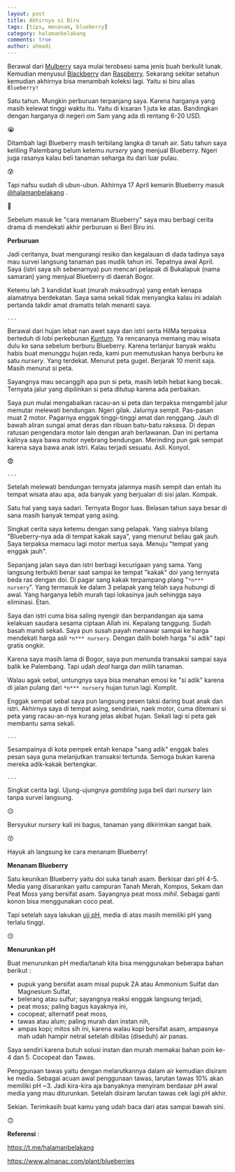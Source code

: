 ```yaml
---
layout: post
title: Akhirnya si Biru
tags: [tips, menanam, blueberry]
category: halamanbelakang
comments: true
author: ahmadi
--- 
```


Berawal dari [Mulberry](https://ahmadihamid.com/halamanbelakang/Buah-Cinta-Terlarang/) saya mulai terobsesi sama jenis buah berkulit lunak. Kemudian menyusul [Blackberry](https://ahmadihamid.com/halamanbelakang/Duka-Luka-Blackberry/) dan [Raspberry](https://ahmadihamid.com/halamanbelakang/Raspberry-Gak-Pake-Py/). Sekarang sekitar setahun kemudian akhirnya bisa menambah koleksi lagi. Yaitu si biru alias `Blueberry!`

<script async src="https://telegram.org/js/telegram-widget.js?4" data-telegram-post="nocan/29" data-width="100%"></script>

Satu tahun. Mungkin perburuan terpanjang saya. Karena harganya yang masih kelewat tinggi waktu itu. Yaitu di kisaran 1 juta ke atas. Bandingkan dengan harganya di negeri om Sam yang ada di rentang 6-20 USD.

😭

Ditambah lagi Blueberry masih terbilang langka di tanah air. Satu tahun saya keliling Palembang belum ketemu *nursery* yang menjual Blueberry. Ngeri juga rasanya kalau beli tanaman seharga itu dari luar pulau. 

😰

Tapi nafsu sudah di ubun-ubun. Akhirnya 17 April kemarin Blueberry masuk [@halamanbelakang](https://t.me/halamanbelakang) .

😤

Sebelum masuk ke "cara menanam Blueberry" saya mau berbagi cerita drama di mendekati akhir perburuan si Beri Biru ini.

**Perburuan**

Jadi ceritanya, buat mengurangi resiko dan kegalauan di dada tadinya saya mau survei langsung tanaman pas mudik tahun ini. Tepatnya awal April. Saya (istri saya sih sebenarnya) pun mencari pelapak di Bukalapuk (nama samaran) yang menjual Blueberry di daerah Bogor.

Ketemu lah 3 kandidat kuat (murah maksudnya) yang entah kenapa alamatnya berdekatan. Saya sama sekali tidak menyangka kalau ini adalah pertanda takdir amat dramatis telah menanti saya.

`...`

Berawal dari hujan lebat nan awet saya dan istri serta HilMa terpaksa berteduh di lobi perkebunan [Kuntum](https://ahmadihamid.com/halamanbelakang/Wisata-Bermanfaat/). Ya rencananya memang mau wisata dulu ke sana sebelum berburu Blueberry. Karena terlanjur banyak waktu habis buat menunggu hujan reda, kami pun memutuskan hanya berburu ke satu *nursery*. Yang terdekat. Menurut peta gugel. Berjarak 10 menit saja. Masih menurut si peta.

<script async src="https://telegram.org/js/telegram-widget.js?4" data-telegram-post="nocan/37" data-width="100%"></script>

Sayangnya mau secanggih apa pun si peta, masih lebih hebat kang becak. Ternyata jalur yang dipilinkan si peta ditutup karena ada perbaikan.

Saya pun mulai mengabaikan racau-an si peta dan terpaksa mengambil jalur memutar melewati bendungan. Ngeri gilak. Jalurnya sempit. Pas-pasan muat 2 motor. Pagarnya enggak tinggi-tinggi amat dan renggang. Jauh di bawah aliran sungai amat deras dan ribuan batu-batu raksasa. Di depan ratusan pengendara motor lain dengan arah berlawanan. Dan ini pertama kalinya saya bawa motor nyebrang bendungan. Merinding pun gak sempat karena saya bawa anak istri. Kalau terjadi sesuatu. Asli. Konyol.

😨

`...`

Setelah melewati bendungan ternyata jalannya masih sempit dan entah itu tempat wisata atau apa, ada banyak yang berjualan di sisi jalan. Kompak. 

Satu hal yang saya sadari. Ternyata Bogor luas. Belasan tahun saya besar di sana masih banyak tempat yang asing.

Singkat cerita saya ketemu dengan sang pelapak. Yang sialnya bilang "Blueberry-nya ada di tempat kakak saya", yang menurut beliau gak jauh. 
Saya terpaksa memacu lagi motor mertua saya. Menuju "tempat yang enggak jauh".

Sepanjang jalan saya dan istri berbagi kecurigaan yang sama. Yang langsung terbukti benar saat sampai ke tempat "kakak" doi yang ternyata beda ras dengan doi. Di pagar sang kakak terpampang plang "`*n*** nursery`". Yang termasuk ke dalam 3 pelapak yang telah saya hubungi di awal. Yang harganya lebih murah tapi lokasinya jauh sehingga saya eliminasi. Etan.

Saya dan istri cuma bisa saling nyengir dan berpandangan aja sama kelakuan saudara sesama ciptaan Allah ini. Kepalang tanggung. Sudah basah mandi sekali. Saya pun susah payah menawar sampai ke harga mendekati harga asli `*n*** nursery`. Dengan dalih boleh harga "si adik" tapi gratis ongkir.

Karena saya masih lama di Bogor, saya pun menunda transaksi sampai saya balik ke Palembang. Tapi udah *deal* harga dan milih tanaman.

Walau agak sebal, untungnya saya bisa menahan emosi ke "si adik" karena di jalan pulang dari `*n*** nursery` hujan turun lagi. Komplit. 

Enggak sempat sebal saya pun langsung pesen taksi daring buat anak dan istri. Akhirnya saya di tempat asing, sendirian, naek motor, cuma ditemani si peta yang racau-an-nya kurang jelas akibat hujan. 
Sekali lagi si peta gak membantu sama sekali.

`...`

Sesampainya di kota pempek entah kenapa "sang adik" enggak bales pesan saya guna melanjutkan transaksi tertunda. Semoga bukan karena mereka adik-kakak bertengkar.

`...`

Singkat cerita lagi. Ujung-ujungnya *gambling* juga beli dari *nursery* lain tanpa survei langsung.

😔

Bersyukur *nursery* kali ini bagus, tanaman yang dikirimkan sangat baik.

😚

Hayuk ah langsung ke cara menanam Blueberry!

**Menanam Blueberry**

Satu keunikan Blueberry yaitu doi suka tanah asam. Berkisar dari pH 4-5. Media yang disarankan yaitu campuran Tanah Merah, Kompos, Sekam dan Peat Moss yang bersifat asam. Sayangnya peat moss *mihil*. Sebagai ganti konon bisa menggunakan coco peat.

<script async src="https://telegram.org/js/telegram-widget.js?4" data-telegram-post="nocan/30" data-width="100%"></script>

Tapi setelah saya lakukan [uji pH](https://t.me/halamanbelakang/592), media di atas masih memiliki pH yang terlalu tinggi.

😔

**Menurunkan pH**

Buat menurunkan pH media/tanah kita bisa menggunakan beberapa bahan berikut :

- pupuk yang bersifat asam misal pupuk ZA atau Ammonium Sulfat dan Magnesium Sulfat,
- belerang atau sulfur; sayangnya reaksi enggak langsung terjadi,
- peat moss; paling bagus kayaknya ini,
- cocopeat; alternatif peat moss,
- tawas atau alum; paling murah dan instan nih,
- ampas kopi; mitos sih ini, karena walau kopi bersifat asam, ampasnya mah udah hampir netral setelah dibilas (diseduh) air panas.

Saya sendiri karena butuh solusi instan dan murah memakai bahan poin ke-4 dan 5. Cocopeat dan Tawas.

Penggunaan tawas yaitu dengan melarutkannya dalam air kemudian disiram ke media. Sebagai acuan awal penggunaan tawas, larutan tawas 10% akan memiliki pH ~3. Jadi kira-kira aja banyaknya menyiram berdasar pH awal media yang mau diturunkan. Setelah disiram larutan tawas cek lagi pH akhir.

<script async src="https://telegram.org/js/telegram-widget.js?4" data-telegram-post="nocan/31" data-width="100%"></script>

<script async src="https://telegram.org/js/telegram-widget.js?4" data-telegram-post="nocan/33" data-width="100%"></script>

<script async src="https://telegram.org/js/telegram-widget.js?4" data-telegram-post="nocan/36" data-width="100%"></script>

Sekian. Terimkasih buat kamu yang udah baca dari atas sampai bawah sini.

🙃


**Referensi** :

<https://t.me/halamanbelakang>

<https://www.almanac.com/plant/blueberries>